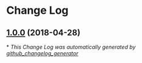 # Change Log

## [1.0.0](https://github.com/gordonbanderson/silverstripe-logout-helper/tree/1.0.0) (2018-04-28)


\* *This Change Log was automatically generated by [github_changelog_generator](https://github.com/skywinder/Github-Changelog-Generator)*